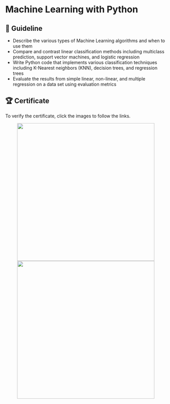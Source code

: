 # Machine Learning with Python

## 📑 Guideline
- Describe the various types of Machine Learning algorithms and when to use them  
- Compare and contrast linear classification methods including multiclass prediction, support vector machines, and logistic regression  
- Write Python code that implements various classification techniques including K-Nearest neighbors (KNN), decision trees, and regression trees 
- Evaluate the results from simple linear, non-linear, and multiple regression on a data set using evaluation metrics 

## 🏆 Certificate 
To verify the certificate, click the images to follow the links.

<p align="middle">
  <a href="https://www.coursera.org/account/accomplishments/verify/VBYNY7YFL6GU"><img src="https://github.com/wangkuanhua/Image/blob/main/IBM-Data-Science-Professional-Certificate/09.%20Machine%20Learning%20with%20Python/Certificate%20-%20Machine_Learning_with_Python.png" height="430"></a>
  <a href="https://www.credly.com/badges/27ef6c29-300b-4b4c-9dc2-72e8860515d7"><img src="https://github.com/wangkuanhua/Image/blob/main/IBM-Data-Science-Professional-Certificate/09.%20Machine%20Learning%20with%20Python/Badge%20-%20Machine_Learning_with_Python.png" height="430"></a>
</p>

